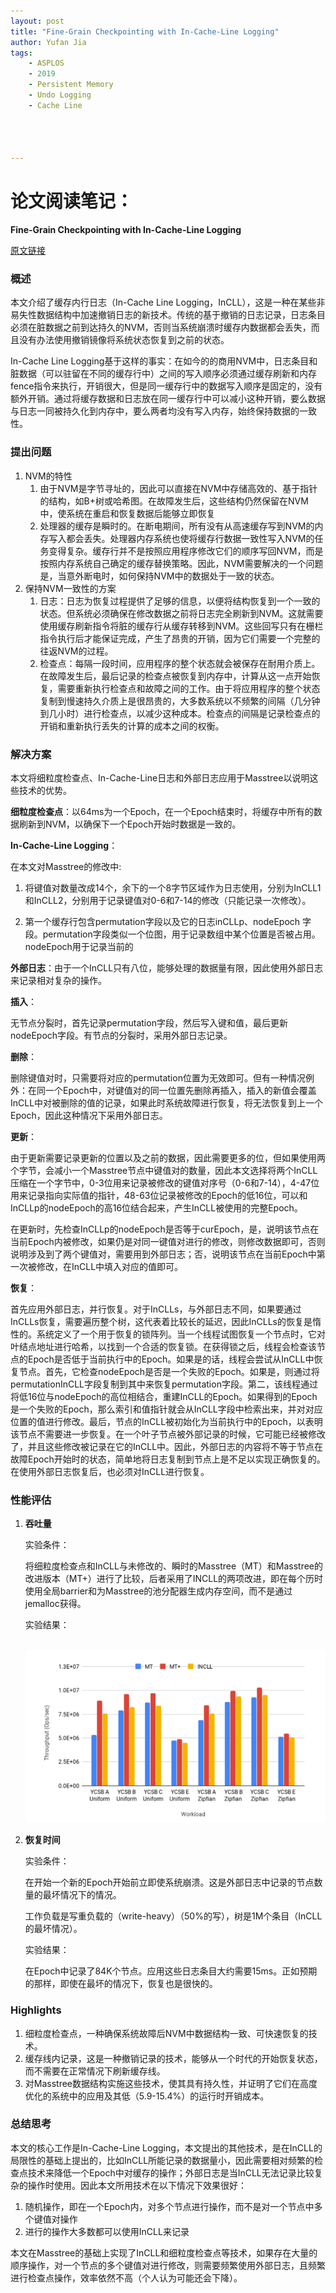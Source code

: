 ```yaml
---
layout: post
title: "Fine-Grain Checkpointing with In-Cache-Line Logging"
author: Yufan Jia
tags:
    - ASPLOS
    - 2019
    - Persistent Memory
    - Undo Logging
    - Cache Line




---
```


# 论文阅读笔记：

**Fine-Grain Checkpointing with In-Cache-Line Logging**



 [原文链接](https://arxiv.org/pdf/1902.00660.pdf)

### 概述

本文介绍了缓存内行日志（In-Cache Line Logging，InCLL），这是一种在某些非易失性数据结构中加速撤销日志的新技术。传统的基于撤销的日志记录，日志条目必须在脏数据之前到达持久的NVM，否则当系统崩溃时缓存内数据都会丢失，而且没有办法使用撤销镜像将系统状态恢复到之前的状态。

In-Cache Line Logging基于这样的事实：在如今的的商用NVM中，日志条目和脏数据（可以驻留在不同的缓存行中）之间的写入顺序必须通过缓存刷新和内存fence指令来执行，开销很大，但是同一缓存行中的数据写入顺序是固定的，没有额外开销。通过将缓存数据和日志放在同一缓存行中可以减小这种开销，要么数据与日志一同被持久化到内存中，要么两者均没有写入内存，始终保持数据的一致性。

### 提出问题

1. NVM的特性
   1. 由于NVM是字节寻址的，因此可以直接在NVM中存储高效的、基于指针的结构，如B+树或哈希图。在故障发生后，这些结构仍然保留在NVM中，使系统在重启和恢复数据后能够立即恢复
   2. 处理器的缓存是瞬时的。在断电期间，所有没有从高速缓存写到NVM的内存写入都会丢失。处理器内存系统也使将缓存行数据一致性写入NVM的任务变得复杂。缓存行并不是按照应用程序修改它们的顺序写回NVM，而是按照内存系统自己确定的缓存替换策略。因此，NVM需要解决的一个问题是，当意外断电时，如何保持NVM中的数据处于一致的状态。
2. 保持NVM一致性的方案
   1. 日志：日志为恢复过程提供了足够的信息，以便将结构恢复到一个一致的状态。但系统必须确保在修改数据之前将日志完全刷新到NVM。这就需要使用缓存刷新指令将脏的缓存行从缓存转移到NVM。这些回写只有在栅栏指令执行后才能保证完成，产生了昂贵的开销，因为它们需要一个完整的往返NVM的过程。
   2. 检查点：每隔一段时间，应用程序的整个状态就会被保存在耐用介质上。在故障发生后，最后记录的检查点被恢复到内存中，计算从这一点开始恢复，需要重新执行检查点和故障之间的工作。由于将应用程序的整个状态复制到慢速持久介质上是很昂贵的，大多数系统以不频繁的间隔（几分钟到几小时）进行检查点，以减少这种成本。检查点的间隔是记录检查点的开销和重新执行丢失的计算的成本之间的权衡。

### 解决方案

本文将细粒度检查点、In-Cache-Line日志和外部日志应用于Masstree以说明这些技术的优势。

**细粒度检查点**：以64ms为一个Epoch，在一个Epoch结束时，将缓存中所有的数据刷新到NVM，以确保下一个Epoch开始时数据是一致的。

**In-Cache-Line Logging**：

在本文对Masstree的修改中:

1. 将键值对数量改成14个，余下的一个8字节区域作为日志使用，分别为InCLL1和InCLL2，分别用于记录键值对0-6和7-14的修改（只能记录一次修改）。

2. 第一个缓存行包含permutation字段以及它的日志inCLLp、nodeEpoch 字段。permutation字段类似一个位图，用于记录数组中某个位置是否被占用。nodeEpoch用于记录当前的

**外部日志**：由于一个InCLL只有八位，能够处理的数据量有限，因此使用外部日志来记录相对复杂的操作。

**插入**：

无节点分裂时，首先记录permutation字段，然后写入键和值，最后更新nodeEpoch字段。有节点的分裂时，采用外部日志记录。

**删除**：

删除键值对时，只需要将对应的permutation位置为无效即可。但有一种情况例外：在同一个Epoch中，对键值对的同一位置先删除再插入，插入的新值会覆盖InCLL中对被删除的值的记录，如果此时系统故障进行恢复，将无法恢复到上一个Epoch，因此这种情况下采用外部日志。

**更新**：

由于更新需要记录更新的位置以及之前的数据，因此需要更多的位，但如果使用两个字节，会减小一个Masstree节点中键值对的数量，因此本文选择将两个InCLL压缩在一个字节中，0-3位用来记录被修改的键值对序号（0-6和7-14），4-47位用来记录指向实际值的指针，48-63位记录被修改的Epoch的低16位，可以和InCLLp的nodeEpoch的高16位结合起来，产生InCLL被使用的完整Epoch。

在更新时，先检查InCLLp的nodeEpoch是否等于curEpoch，是，说明该节点在当前Epoch内被修改，如果仍是对同一键值对进行的修改，则修改数据即可，否则说明涉及到了两个键值对，需要用到外部日志；否，说明该节点在当前Epoch中第一次被修改，在InCLL中填入对应的值即可。

**恢复**：

首先应用外部日志，并行恢复。对于InCLLs，与外部日志不同，如果要通过InCLLs恢复，需要遍历整个树，这代表着比较长的延迟，因此InCLLs的恢复是惰性的。系统定义了一个用于恢复的锁阵列。当一个线程试图恢复一个节点时，它对叶结点地址进行哈希，以找到一个合适的恢复锁。在获得锁之后，线程会检查该节点的Epoch是否低于当前执行中的Epoch。如果是的话，线程会尝试从InCLL中恢复节点。首先，它检查nodeEpoch是否是一个失败的Epoch。如果是，则通过将permutationInCLL字段复制到其中来恢复permutation字段。第二，该线程通过将低16位与nodeEpoch的高位相结合，重建InCLL的Epoch。如果得到的Epoch是一个失败的Epoch，那么索引和值指针就会从InCLL字段中检索出来，并对对应位置的值进行修改。最后，节点的InCLL被初始化为当前执行中的Epoch，以表明该节点不需要进一步恢复。在一个叶子节点被外部记录的时候，它可能已经被修改了，并且这些修改被记录在它的InCLL中。因此，外部日志的内容将不等于节点在故障Epoch开始时的状态，简单地将日志复制到节点上是不足以实现正确恢复的。在使用外部日志恢复后，也必须对InCLL进行恢复。

### 性能评估

1. **吞吐量**

   实验条件：

   ​	将细粒度检查点和InCLL与未修改的、瞬时的Masstree（MT）和Masstree的改进版本（MT+）进行了比较，后者采用了INCLL的两项改进，即在每个历时使用全局barrier和为Masstree的池分配器生成内存空间，而不是通过jemalloc获得。

   实验结果：

   ​	![截屏2021-11-16 下午3.57.41](../images/2021-11-07-In-Line-Cache/吞吐量.png)

2. **恢复时间**

   实验条件：

   ​	在开始一个新的Epoch开始前立即使系统崩溃。这是外部日志中记录的节点数量的最坏情况下的情况。

   ​	工作负载是写重负载的（write-heavy）（50%的写），树是1M个条目（InCLL的最坏情况）。

   实验结果：

   ​	在Epoch中记录了84K个节点。应用这些日志条目大约需要15ms。正如预期的那样，即使在最坏的情况下，恢复也是很快的。

### Highlights

1. 细粒度检查点，一种确保系统故障后NVM中数据结构一致、可快速恢复的技术。
2. 缓存线内记录，这是一种撤销记录的技术，能够从一个时代的开始恢复状态，而不需要在正常情况下刷新缓存线。
3. 对Masstree数据结构实施这些技术，使其具有持久性，并证明了它们在高度优化的系统中的应用及其低（5.9-15.4%）的运行时开销成本。

### 总结思考

本文的核心工作是In-Cache-Line Logging，本文提出的其他技术，是在InCLL的局限性的基础上提出的，比如InCLL所能记录的数据量小，因此需要相对频繁的检查点技术来降低一个Epoch中对缓存的操作；外部日志是当InCLL无法记录比较复杂的操作时使用。因此本文所用技术在以下情况下效果很好：

1. 随机操作，即在一个Epoch内，对多个节点进行操作，而不是对一个节点中多个键值对操作
2. 进行的操作大多数都可以使用InCLL来记录

本文在Masstree的基础上实现了InCLL和细粒度检查点等技术，如果存在大量的顺序操作，对一个节点的多个键值对进行修改，则需要频繁使用外部日志，且频繁进行检查点操作，效率依然不高（个人认为可能还会下降）。

